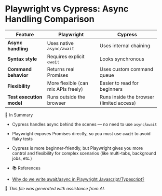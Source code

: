 # Playwright vs Cypress: Async Handling Comparison

| Feature                  | Playwright                          | Cypress                                  |
| ------------------------ | ----------------------------------- | ---------------------------------------- |
| **Async handling**       | Uses native `async/await`           | Uses internal chaining                   |
| **Syntax style**         | Requires explicit `await`           | Looks synchronous                        |
| **Command behavior**     | Returns real Promises               | Uses custom command queue                |
| **Flexibility**          | More flexible (can mix APIs freely) | Easier to read for beginners             |
| **Test execution model** | Runs outside the browser            | Runs inside the browser (limited access) |

🧠 In Summary

- Cypress handles async behind the scenes — no need to use `async`/`await`

- Playwright exposes Promises directly, so you must use `await` to avoid flaky tests

- Cypress is more beginner-friendly, but Playwright gives you more control and flexibility for complex scenarios (like multi-tabs, background jobs, etc.)

- 📚 References

- [Why do we write await/async in Playwright Javascript/Typescript?](https://jadala-ajay16.medium.com/why-do-we-write-await-async-in-playwright-javascript-typescript-fa3c92f82841)

🤖 _This file was generated with assistance from AI._
